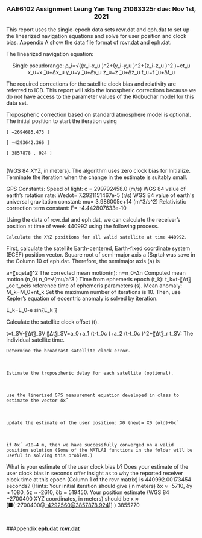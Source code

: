 <p align="center">

<h3 align="center">AAE6102 Assignment Leung Yan Tung 21063325r due: Nov 1st, 2021</h3>

<p align="center">

This report uses the single-epoch data sets rcvr.dat and eph.dat to set up the linearized navigation equations and solve for user position and clock bias. Appendix A show the data file format of rcvr.dat and eph.dat.

The linearized navigation equation:
<p align="center">
Single pseudorange: ρ_i=√((x_i-x_u )^2+(y_i-y_u )^2+(z_i-z_u )^2 )+ct_u
x_u=x ̂_u+∆x_u
y_u=y ̂_u+∆y_u
z_u=z ̂_u+∆z_u
t_u=t ̂_u+∆t_u
<p align="center">

The required corrections for the satellite clock bias and relativity are referred to ICD. This report will skip the ionospheric corrections because we do not have access to the parameter values of the Klobuchar model for this data set.

Tropospheric correction based on standard atmosphere model is optional. 
The initial position to start the iteration using 
<br />
	
	[ −2694685.473 ] 

	[ −4293642.366 ] 

	[ 3857878 . 924 ] 
<br />
(WGS 84 XYZ, in meters). The algorithm uses zero clock bias for Initialize.  Terminate the iteration when the change in the estimate is suitably small.


GPS Constants:
Speed of light: c = 299792458.0 (m/s)
WGS 84 value of earth’s rotation rate: Wedot= 7.2921151467e-5 (r/s)
WGS 84 value of earth's universal gravitation constant: mu= 3.986005e+14 (m^3/s^2)
Relativistic correction term constant: F= -4.442807633e-10

Using the data of rcvr.dat and eph.dat, we can calculate the receiver’s position at time of week 440992 using the following process.

	Calculate the XYZ positions for all valid satellite at time 440992.


First, calculate the satellite Earth-centered, Earth-fixed coordinate system (ECEF) position vector.
Square root of semi-major axis a (Sqrta) was save in the Column 10 of eph.dat. 
Therefore, the semimajor axis (a) is

a=〖sqeta〗^2
The corrected mean motion(n):
n=n_0-∆n
Computed mean motion (n_0)
n_0=√(mu/a^3 )
Time from ephemeris epoch (t_k):
t_k=t-〖∆t〗_oe
t_oeis reference time of ephemeris parameters (s). 
Mean anomaly:
M_k=M_0+nt_k
Set the maximum number of iterations is 10.
Then, use Kepler’s equation of eccentric anomaly is solved by iteration.

E_k=E_0-e sin⁡〖E_k 〗

Calculate the satellite clock offset (t).

t=t_SV-〖∆t〗_SV
〖∆t〗_SV=a_0+a_1 (t-t_0c )+a_2 (t-t_0c )^2+〖∆t〗_r
t_SV: The individual satellite time.

	Determine the broadcast satellite clock error.
<br />
	
	Estimate the tropospheric delay for each satellite (optional).
<br />
		
	use the linerized GPS measurement equation developed in class to estimate the vector δxˆ
<br />
		
	update the estimate of the user position: X0 (new)= X0 (old)+δxˆ
<br />
		
	if δxˆ <10−4 m, then we have successfully converged on a valid position solution (Some of the MATLAB functions in the folder will be useful in solving this problem.)


What is your estimate of the user clock bias b? Does your estimate of the user clock bias in seconds offer insight as to why the reported receiver clock time at this epoch (Column 1 of the rcvr matrix) is 440992.00173454 seconds? (Hints: Your initial iteration should give (in meters) δx ≈ -5710, δy ≈ 1080, δz ≈ -2610, δb ≈ 519450. Your position estimate (WGS 84
−2700400
XYZ coordinates, in meters) should be x ≈ [■(-2700400@-4292560@3857878.924)]   ) 3855270

 

<!-- Appendix -->
##Appendix
<strong>[eph.dat](https://github.com/tungtungyan/21063325r-LeungYanTung-AAE6102-Assignment/blob/main/eph.dat)</strong>
<strong>[rcvr.dat](https://github.com/tungtungyan/21063325r-LeungYanTung-AAE6102-Assignment/blob/main/rcvr.dat)</strong>

